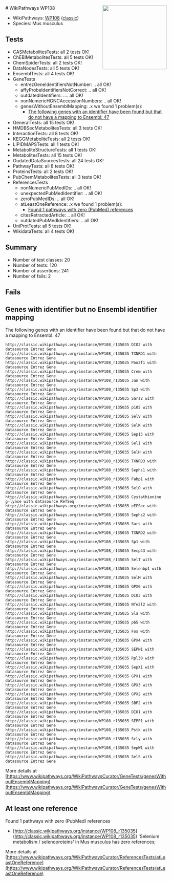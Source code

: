 <img style="float: right; width: 200px" src="https://upload.wikimedia.org/wikipedia/commons/thumb/8/83/Wplogo_with_text_500.png/640px-Wplogo_with_text_500.png" />
# WikiPathways WP108

* WikiPathways: [WP108](https://wikipathways.org/pathways/WP108) ([classic](https://classic.wikipathways.org/instance/WP108))
* Species: Mus musculus
## Tests
* CASMetabolitesTests: all 2 tests OK!
* ChEBIMetabolitesTests: all 5 tests OK!
* ChemSpiderTests: all 2 tests OK!
* DataNodesTests: all 5 tests OK!
* EnsemblTests: all 4 tests OK!
* GeneTests
    * entrezGeneIdentifiersNotNumber: .. all OK!
    * affyProbeIdentifiersNotCorrect: .. all OK!
    * outdatedIdentifiers: .... all OK!
    * nonNumericHGNCAccessionNumbers: .. all OK!
    * genesWithoutEnsemblMapping: .x we found 1 problem(s):
        * [The following genes with an identifier have been found but that do not have a mapping to Ensembl: 47](#c4e54371)
* GeneralTests: all 15 tests OK!
* HMDBSecMetabolitesTests: all 3 tests OK!
* InteractionTests: all 8 tests OK!
* KEGGMetaboliteTests: all 2 tests OK!
* LIPIDMAPSTests: all 1 tests OK!
* MetaboliteStructureTests: all 1 tests OK!
* MetabolitesTests: all 15 tests OK!
* OudatedDataSourcesTests: all 24 tests OK!
* PathwayTests: all 8 tests OK!
* ProteinsTests: all 2 tests OK!
* PubChemMetabolitesTests: all 3 tests OK!
* ReferencesTests
    * nonNumericPubMedIDs: .. all OK!
    * unexpectedPubMedIdentifier: .. all OK!
    * zeroPubMedIDs: .. all OK!
    * atLeastOneReference: .x we found 1 problem(s):
        * [Found 1 pathways with zero (PubMed) references](#d0a459f0)
    * citesRetractedArticle: .. all OK!
    * outdatedPubMedIdentifiers: .. all OK!
* UniProtTests: all 5 tests OK!
* WikidataTests: all 4 tests OK!


## Summary

* Number of test classes: 20
* Number of tests: 120
* Number of assertions: 241
* Number of fails: 2

## Fails

<a name="c4e54371" />

## Genes with identifier but no Ensembl identifier mapping

The following genes with an identifier have been found but that do not have a mapping to Ensembl: 47
```
http://classic.wikipathways.org/instance/WP108_r135035 DIO2 with datasource Entrez Gene
http://classic.wikipathways.org/instance/WP108_r135035 TXNRD1 with datasource Entrez Gene
http://classic.wikipathways.org/instance/WP108_r135035 Pou2f1 with datasource Entrez Gene
http://classic.wikipathways.org/instance/WP108_r135035 Crem with datasource Entrez Gene
http://classic.wikipathways.org/instance/WP108_r135035 Jun with datasource Entrez Gene
http://classic.wikipathways.org/instance/WP108_r135035 Sp3 with datasource Entrez Gene
http://classic.wikipathways.org/instance/WP108_r135035 Sars2 with datasource Entrez Gene
http://classic.wikipathways.org/instance/WP108_r135035 p105 with datasource Entrez Gene
http://classic.wikipathways.org/instance/WP108_r135035 SelV with datasource Entrez Gene
http://classic.wikipathways.org/instance/WP108_r135035 SelK with datasource Entrez Gene
http://classic.wikipathways.org/instance/WP108_r135035 Sep15 with datasource Entrez Gene
http://classic.wikipathways.org/instance/WP108_r135035 SelI with datasource Entrez Gene
http://classic.wikipathways.org/instance/WP108_r135035 SelH with datasource Entrez Gene
http://classic.wikipathways.org/instance/WP108_r135035 TXNRD3 with datasource Entrez Gene
http://classic.wikipathways.org/instance/WP108_r135035 Sephs1 with datasource Entrez Gene
http://classic.wikipathways.org/instance/WP108_r135035 Fabp1 with datasource Entrez Gene
http://classic.wikipathways.org/instance/WP108_r135035 SelO with datasource Entrez Gene
http://classic.wikipathways.org/instance/WP108_r135035 Cystathionine g-lyase with datasource RefSeq
http://classic.wikipathways.org/instance/WP108_r135035 eEFSec with datasource Entrez Gene
http://classic.wikipathways.org/instance/WP108_r135035 Sephs2 with datasource Entrez Gene
http://classic.wikipathways.org/instance/WP108_r135035 Sars with datasource Entrez Gene
http://classic.wikipathways.org/instance/WP108_r135035 TXNRD2 with datasource Entrez Gene
http://classic.wikipathways.org/instance/WP108_r135035 Sp1 with datasource Entrez Gene
http://classic.wikipathways.org/instance/WP108_r135035 Secp43 with datasource Entrez Gene
http://classic.wikipathways.org/instance/WP108_r135035 SelT with datasource Entrez Gene
http://classic.wikipathways.org/instance/WP108_r135035 Selenbp1 with datasource Entrez Gene
http://classic.wikipathways.org/instance/WP108_r135035 SelM with datasource Entrez Gene
http://classic.wikipathways.org/instance/WP108_r135035 GPX6 with datasource Entrez Gene
http://classic.wikipathways.org/instance/WP108_r135035 DIO3 with datasource Entrez Gene
http://classic.wikipathways.org/instance/WP108_r135035 Nfe2l2 with datasource Entrez Gene
http://classic.wikipathways.org/instance/WP108_r135035 Sla with datasource Entrez Gene
http://classic.wikipathways.org/instance/WP108_r135035 p65 with datasource Entrez Gene
http://classic.wikipathways.org/instance/WP108_r135035 Fos with datasource Entrez Gene
http://classic.wikipathways.org/instance/WP108_r135035 GPX4 with datasource Entrez Gene
http://classic.wikipathways.org/instance/WP108_r135035 SEPN1 with datasource Entrez Gene
http://classic.wikipathways.org/instance/WP108_r135035 Rpl30 with datasource Entrez Gene
http://classic.wikipathways.org/instance/WP108_r135035 SepX1 with datasource Entrez Gene
http://classic.wikipathways.org/instance/WP108_r135035 GPX1 with datasource Entrez Gene
http://classic.wikipathways.org/instance/WP108_r135035 GPX3 with datasource Entrez Gene
http://classic.wikipathways.org/instance/WP108_r135035 GPX2 with datasource Entrez Gene
http://classic.wikipathways.org/instance/WP108_r135035 SBP2 with datasource Entrez Gene
http://classic.wikipathways.org/instance/WP108_r135035 DIO1 with datasource Entrez Gene
http://classic.wikipathways.org/instance/WP108_r135035 SEPP1 with datasource Entrez Gene
http://classic.wikipathways.org/instance/WP108_r135035 Pstk with datasource Entrez Gene
http://classic.wikipathways.org/instance/WP108_r135035 Scly with datasource Entrez Gene
http://classic.wikipathways.org/instance/WP108_r135035 SepW1 with datasource Entrez Gene
http://classic.wikipathways.org/instance/WP108_r135035 SelS with datasource Entrez Gene
```

More details at [https://www.wikipathways.org/WikiPathwaysCurator/GeneTests/genesWithoutEnsemblMapping](https://www.wikipathways.org/WikiPathwaysCurator/GeneTests/genesWithoutEnsemblMapping)

<a name="d0a459f0" />

## At least one reference

Found 1 pathways with zero (PubMed) references

* [http://classic.wikipathways.org/instance/WP108_r135035](http://classic.wikipathways.org/instance/WP108_r135035) 'Selenium metabolism / selenoproteins' in Mus musculus has zero references; 


More details at [https://www.wikipathways.org/WikiPathwaysCurator/ReferencesTests/atLeastOneReference](https://www.wikipathways.org/WikiPathwaysCurator/ReferencesTests/atLeastOneReference)

